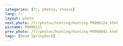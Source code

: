 ```yaml
---
categories: [fr, photos, chasse]
lang: fr
layout: photo
next_photo: /fr/photos/hunting/hunting-P0000124.html
picname: P0000121
prev_photo: /fr/photos/hunting/hunting-P0000042.html
tags: [Dead Springbock]
---
```

